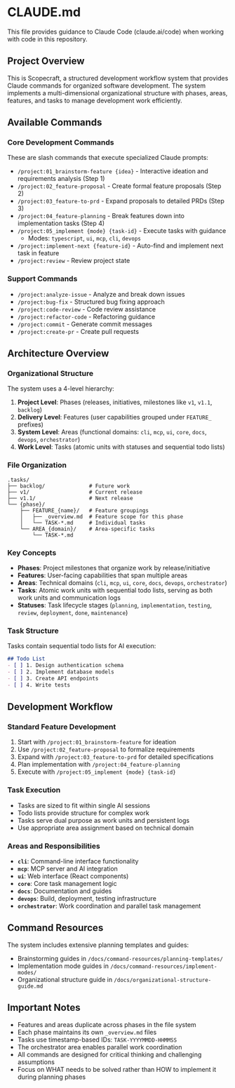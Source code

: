 # CLAUDE.md

This file provides guidance to Claude Code (claude.ai/code) when working with code in this repository.

## Project Overview

This is Scopecraft, a structured development workflow system that provides Claude commands for organized software development. The system implements a multi-dimensional organizational structure with phases, areas, features, and tasks to manage development work efficiently.

## Available Commands

### Core Development Commands
These are slash commands that execute specialized Claude prompts:

- `/project:01_brainstorm-feature {idea}` - Interactive ideation and requirements analysis (Step 1)
- `/project:02_feature-proposal` - Create formal feature proposals (Step 2) 
- `/project:03_feature-to-prd` - Expand proposals to detailed PRDs (Step 3)
- `/project:04_feature-planning` - Break features down into implementation tasks (Step 4)
- `/project:05_implement {mode} {task-id}` - Execute tasks with guidance
  - Modes: `typescript`, `ui`, `mcp`, `cli`, `devops`
- `/project:implement-next {feature-id}` - Auto-find and implement next task in feature
- `/project:review` - Review project state

### Support Commands
- `/project:analyze-issue` - Analyze and break down issues
- `/project:bug-fix` - Structured bug fixing approach
- `/project:code-review` - Code review assistance
- `/project:refactor-code` - Refactoring guidance
- `/project:commit` - Generate commit messages
- `/project:create-pr` - Create pull requests

## Architecture Overview

### Organizational Structure
The system uses a 4-level hierarchy:

1. **Project Level**: Phases (releases, initiatives, milestones like `v1`, `v1.1`, `backlog`)
2. **Delivery Level**: Features (user capabilities grouped under `FEATURE_` prefixes)
3. **System Level**: Areas (functional domains: `cli`, `mcp`, `ui`, `core`, `docs`, `devops`, `orchestrator`)
4. **Work Level**: Tasks (atomic units with statuses and sequential todo lists)

### File Organization
```
.tasks/
├── backlog/              # Future work
├── v1/                   # Current release  
├── v1.1/                 # Next release
└── {phase}/
    ├── FEATURE_{name}/   # Feature groupings
    │   ├── _overview.md  # Feature scope for this phase
    │   └── TASK-*.md     # Individual tasks
    └── AREA_{domain}/    # Area-specific tasks
        └── TASK-*.md
```

### Key Concepts
- **Phases**: Project milestones that organize work by release/initiative
- **Features**: User-facing capabilities that span multiple areas  
- **Areas**: Technical domains (`cli`, `mcp`, `ui`, `core`, `docs`, `devops`, `orchestrator`)
- **Tasks**: Atomic work units with sequential todo lists, serving as both work units and communication logs
- **Statuses**: Task lifecycle stages (`planning`, `implementation`, `testing`, `review`, `deployment`, `done`, `maintenance`)

### Task Structure
Tasks contain sequential todo lists for AI execution:
```markdown
## Todo List
- [ ] 1. Design authentication schema
- [ ] 2. Implement database models  
- [ ] 3. Create API endpoints
- [ ] 4. Write tests
```

## Development Workflow

### Standard Feature Development
1. Start with `/project:01_brainstorm-feature` for ideation
2. Use `/project:02_feature-proposal` to formalize requirements
3. Expand with `/project:03_feature-to-prd` for detailed specifications
4. Plan implementation with `/project:04_feature-planning`
5. Execute with `/project:05_implement {mode} {task-id}`

### Task Execution
- Tasks are sized to fit within single AI sessions
- Todo lists provide structure for complex work
- Tasks serve dual purpose as work units and persistent logs
- Use appropriate area assignment based on technical domain

### Areas and Responsibilities
- **`cli`**: Command-line interface functionality
- **`mcp`**: MCP server and AI integration  
- **`ui`**: Web interface (React components)
- **`core`**: Core task management logic
- **`docs`**: Documentation and guides
- **`devops`**: Build, deployment, testing infrastructure
- **`orchestrator`**: Work coordination and parallel task management

## Command Resources

The system includes extensive planning templates and guides:
- Brainstorming guides in `/docs/command-resources/planning-templates/`
- Implementation mode guides in `/docs/command-resources/implement-modes/`
- Organizational structure guide in `/docs/organizational-structure-guide.md`

## Important Notes

- Features and areas duplicate across phases in the file system
- Each phase maintains its own `_overview.md` files
- Tasks use timestamp-based IDs: `TASK-YYYYMMDD-HHMMSS`
- The orchestrator area enables parallel work coordination
- All commands are designed for critical thinking and challenging assumptions
- Focus on WHAT needs to be solved rather than HOW to implement it during planning phases